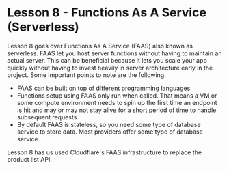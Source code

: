 # Lesson 8 - Functions As A Service (Serverless)

Lesson 8 goes over Functions As A Service (FAAS) also known as serverless. FAAS
let you host server functions without having to maintain an actual server. This
can be beneficial because it lets you scale your app quickly without having to
invest heavily in server architecture early in the project. Some important
points to note are the following.

- FAAS can be built on top of different programming languages.
- Functions setup using FAAS only run when called. That means a VM or some
compute environment needs to spin up the first time an endpoint is hit and
may or may not stay alive for a short period of time to handle subsequent
requests.
- By default FAAS is stateless, so you need some type of database service
to store data. Most providers offer some type of database service.

Lesson 8 has us used Cloudflare's FAAS infrastructure to replace the product
list API.

